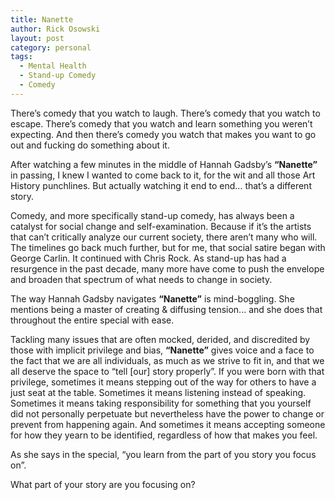```yaml
---
title: Nanette
author: Rick Osowski
layout: post
category: personal
tags:
  - Mental Health
  - Stand-up Comedy
  - Comedy
---
```

There’s comedy that you watch to laugh.
There’s comedy that you watch to escape.
There’s comedy that you watch and learn something you weren’t expecting.
And then there’s comedy you watch that makes you want to go out and fucking do something about it.

After watching a few minutes in the middle of Hannah Gadsby’s **“Nanette”** in passing, I knew I wanted to come back to it, for the wit and all those Art History punchlines. But actually watching it end to end... that’s a different story.

Comedy, and more specifically stand-up comedy, has always been a catalyst for social change and self-examination. Because if it’s the artists that can’t critically analyze our current society, there aren’t many who will. The timelines go back much further, but for me, that social satire began with George Carlin. It continued with Chris Rock. As stand-up has had a resurgence in the past decade, many more have come to push the envelope and broaden that spectrum of what needs to change in society.

The way Hannah Gadsby navigates **“Nanette”** is mind-boggling. She mentions being a master of creating & diffusing tension... and she does that throughout the entire special with ease.

Tackling many issues that are often mocked, derided, and discredited by those with implicit privilege and bias, **“Nanette”** gives voice and a face to the fact that we are all individuals, as much as we strive to fit in, and that we all deserve the space to “tell [our] story properly”. If you were born with that privilege, sometimes it means stepping out of the way for others to have a just seat at the table. Sometimes it means listening instead of speaking. Sometimes it means taking responsibility for something that you yourself did not personally perpetuate but nevertheless have the power to change or prevent from happening again. And sometimes it means accepting someone for how they yearn to be identified, regardless of how that makes you feel.

As she says in the special, “you learn from the part of you story you focus on”.

What part of your story are you focusing on?
​
